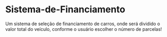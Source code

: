 # Sistema-de-Financiamento
Um sistema  de seleção de financiamento de carros, onde será dividido o valor total do veículo, conforme o usuário escolher o número de  parcelas! 
